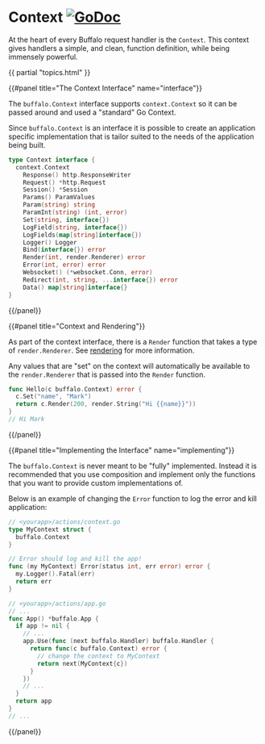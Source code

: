 # Context [![GoDoc](https://godoc.org/github.com/gobuffalo/buffalo?status.svg)](https://godoc.org/github.com/gobuffalo/buffalo#Context)

At the heart of every Buffalo request handler is the `Context`. This context gives handlers a simple, and clean, function definition, while being immensely powerful.

{{ partial "topics.html" }}

{{#panel title="The Context Interface" name="interface"}}

The `buffalo.Context` interface supports `context.Context` so it can be passed around and used a "standard" Go Context.

Since `buffalo.Context` is an interface it is possible to create an application specific implementation that is tailor suited to the needs of the application being built.

```go
type Context interface {
  context.Context
	Response() http.ResponseWriter
	Request() *http.Request
	Session() *Session
	Params() ParamValues
	Param(string) string
	ParamInt(string) (int, error)
	Set(string, interface{})
	LogField(string, interface{})
	LogFields(map[string]interface{})
	Logger() Logger
	Bind(interface{}) error
	Render(int, render.Renderer) error
	Error(int, error) error
	Websocket() (*websocket.Conn, error)
	Redirect(int, string, ...interface{}) error
	Data() map[string]interface{}
}
```



{{/panel}}

{{#panel title="Context and Rendering"}}

As part of the context interface, there is a `Render` function that takes a type of `render.Renderer`. See [rendering](/docs/rendering) for more information.

Any values that are "set" on the context will automatically be available to the `render.Renderer` that is passed into the `Render` function.

```go
func Hello(c buffalo.Context) error {
  c.Set("name", "Mark")
  return c.Render(200, render.String("Hi {{name}}"))
}
// Hi Mark
```

{{/panel}}

{{#panel title="Implementing the Interface" name="implementing"}}

The `buffalo.Context` is never meant to be "fully" implemented. Instead it is recommended that you use composition and implement only the functions that you want to provide custom implementations of.

Below is an example of changing the `Error` function to log the error and kill application:

```go
// <yourapp>/actions/context.go
type MyContext struct {
  buffalo.Context
}

// Error should log and kill the app!
func (my MyContext) Error(status int, err error) error {
  my.Logger().Fatal(err)
  return err
}
```

```go
// <yourapp>/actions/app.go
// ...
func App() *buffalo.App {
  if app != nil {
    // ...
    app.Use(func (next buffalo.Handler) buffalo.Handler {
      return func(c buffalo.Context) error {
        // change the context to MyContext
        return next(MyContext{c})
      }
    })
    // ...
  }
  return app
}
// ...
```

{{/panel}}
